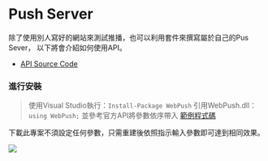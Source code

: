 # Push Server
除了使用別人寫好的網站來測試推播，也可以利用套件來撰寫屬於自己的Pus Sever，
以下將會介紹如何使用API。


* [API Source Code](https://github.com/web-push-libs/web-push-csharp)

### 進行安裝
>使用Visual Studio執行：`Install-Package WebPush`
>引用WebPush.dll：`using WebPush;`
>並參考官方API將參數依序帶入 [範例程式碼](https://github.com/web-push-libs/web-push-csharp#usage)

下載此專案不須設定任何參數，只需重建後依照指示輸入參數即可達到相同效果。

![](https://i.imgur.com/6gCt4HB.png)
